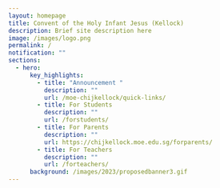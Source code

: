 ```yaml
---
layout: homepage
title: Convent of the Holy Infant Jesus (Kellock)
description: Brief site description here
image: /images/logo.png
permalink: /
notification: ""
sections:
  - hero:
      key_highlights:
        - title: "Announcement "
          description: ""
          url: /moe-chijkellock/quick-links/
        - title: For Students
          description: ""
          url: /forstudents/
        - title: For Parents
          description: ""
          url: https://chijkellock.moe.edu.sg/forparents/
        - title: For Teachers
          description: ""
          url: /forteachers/
      background: /images/2023/proposedbanner3.gif
---
```

